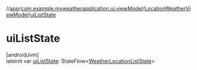 //[app](../../../index.md)/[com.example.myweatherapplication.ui.viewModel](../index.md)/[LocationWeatherViewModel](index.md)/[uiListState](ui-list-state.md)

# uiListState

[androidJvm]\
lateinit var [uiListState](ui-list-state.md): StateFlow&lt;[WeatherLocationListState](../-weather-location-list-state/index.md)&gt;
